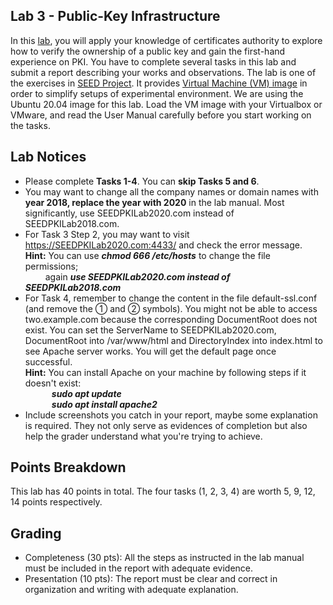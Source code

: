 ## Lab 3 - Public-Key Infrastructure
In this [lab](https://seedsecuritylabs.org/Labs_16.04/PDF/Crypto_PKI.pdf), you will apply your knowledge of certificates authority to explore how to verify the ownership of a public key and gain the first-hand experience on PKI. You have to complete several tasks in this lab and submit a report describing your works and observations. The lab is one of the exercises in [SEED Project](https://seedsecuritylabs.org/Labs_16.04/Crypto/). It provides [Virtual Machine (VM) image](https://seedsecuritylabs.org/labsetup.html) in order to simplify setups of experimental environment. We are using the Ubuntu 20.04 image for this lab. Load the VM image with your Virtualbox or VMware, and read the User Manual carefully before you start working on the tasks.

## Lab Notices
* Please complete **Tasks 1-4**. You can **skip Tasks 5 and 6**.
* You may want to change all the company names or domain names with **year 2018, replace the year with 2020** in the lab manual. Most significantly, use SEEDPKILab2020.com instead of SEEDPKILab2018.com.
* For Task 3 Step 2, you may want to visit https://SEEDPKILab2020.com:4433/ and check the error message.
<br>**Hint:** You can use ***chmod 666 /etc/hosts*** to change the file permissions; 
<br>&emsp;&emsp; again ***use SEEDPKILab2020.com instead of SEEDPKILab2018.com***
* For Task 4, remember to change the content in the file default-ssl.conf (and remove the ➀ and ➁ symbols). You might not be able to access two.example.com because the corresponding DocumentRoot does not exist. You can set the ServerName to SEEDPKILab2020.com, DocumentRoot into /var/www/html and DirectoryIndex into index.html to see Apache server works. You will get the default page once successful.
<br> **Hint:** You can install Apache on your machine by following steps if it doesn't exist:
<br>&emsp;&emsp;&emsp;***sudo apt update***
<br>&emsp;&emsp;&emsp;***sudo apt install apache2***
* Include screenshots you catch in your report, maybe some explanation is required. They not only serve as evidences of completion but also help the grader understand what you're trying to achieve.

## Points Breakdown
This lab has 40 points in total. The four tasks (1, 2, 3, 4) are worth 5, 9, 12, 14 points respectively.

## Grading
* Completeness (30 pts): All the steps as instructed in the lab manual must be included in the report with adequate evidence.
* Presentation (10 pts): The report must be clear and correct in organization and writing with adequate explanation.
